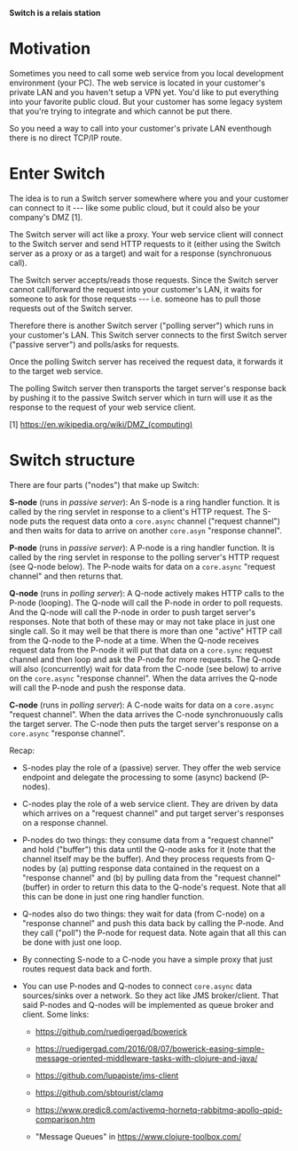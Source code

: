 __Switch is a relais station__

# Motivation

Sometimes you need to call some web service from you local development
environment (your PC). The web service is located in your customer's
private LAN and you haven't setup a VPN yet. You'd like to put
everything into your favorite public cloud. But your customer has some
legacy system that you're trying to integrate and which cannot be put
there.

So you need a way to call into your customer's private LAN eventhough
there is no direct TCP/IP route.

# Enter Switch

The idea is to run a Switch server somewhere where you and your
customer can connect to it --- like some public cloud, but it could
also be your company's DMZ [1].

The Switch server will act like a proxy. Your web service client will
connect to the Switch server and send HTTP requests to it (either
using the Switch server as a proxy or as a target) and wait for a
response (synchronuous call).

The Switch server accepts/reads those requests. Since the Switch
server cannot call/forward the request into your customer's LAN, it
waits for someone to ask for those requests --- i.e. someone has to
pull those requests out of the Switch server.

Therefore there is another Switch server ("polling server") which runs
in your customer's LAN. This Switch server connects to the first
Switch server ("passive server") and polls/asks for requests.

Once the polling Switch server has received the request data, it
forwards it to the target web service.

The polling Switch server then transports the target server's response
back by pushing it to the passive Switch server which in turn will use
it as the response to the request of your web service client.

[1] https://en.wikipedia.org/wiki/DMZ_(computing)

# Switch structure

There are four parts ("nodes") that make up Switch:

__S-node__ (runs in _passive server_): An S-node is a ring handler
function. It is called by the ring servlet in response to a client's
HTTP request. The S-node puts the request data onto a `core.async`
channel ("request channel") and then waits for data to arrive on
another `core.asyn` "response channel".

__P-node__ (runs in _passive server_): A P-node is a ring handler
function. It is called by the ring servlet in response to the polling
server's HTTP request (see Q-node below). The P-node waits for data on
a `core.async` "request channel" and then returns that.

__Q-node__ (runs in _polling server_): A Q-node actively makes HTTP
calls to the P-node (looping). The Q-node will call the P-node in
order to poll requests. And the Q-node will call the P-node in order
to push target server's responses. Note that both of these may or may
not take place in just one single call. So it may well be that there
is more than one "active" HTTP call from the Q-node to the P-node at a
time. When the Q-node receives request data from the P-node it will
put that data on a `core.sync` request channel and then loop and ask
the P-node for more requests. The Q-node will also (concurrently) wait
for data from the C-node (see below) to arrive on the `core.async`
"response channel". When the data arrives the Q-node will call the
P-node and push the response data.

__C-node__ (runs in _polling server_): A C-node waits for data on a
`core.async` "request channel". When the data arrives the C-node
synchronuously calls the target server. The C-node then puts the
target server's response on a `core.async` "response channel".

Recap:

* S-nodes play the role of a (passive) server. They offer the web
  service endpoint and delegate the processing to some (async) backend
  (P-nodes).

* C-nodes play the role of a web service client. They are driven by
  data which arrives on a "request channel" and put target server's
  responses on a response channel.

* P-nodes do two things: they consume data from a "request channel"
  and hold ("buffer") this data until the Q-node asks for it (note
  that the channel itself may be the buffer). And they process
  requests from Q-nodes by (a) putting response data contained in the
  request on a "response channel" and (b) by pulling data from the
  "request channel" (buffer) in order to return this data to the
  Q-node's request. Note that all this can be done in just one ring
  handler function.

* Q-nodes also do two things: they wait for data (from C-node) on a
  "response channel" and push this data back by calling the
  P-node. And they call ("poll") the P-node for request data. Note
  again that all this can be done with just one loop.

* By connecting S-node to a C-node you have a simple proxy that just
  routes request data back and forth.

* You can use P-nodes and Q-nodes to connect `core.async` data
  sources/sinks over a network. So they act like JMS
  broker/client. That said P-nodes and Q-nodes will be implemented as
  queue broker and client. Some links:
  
  * https://github.com/ruedigergad/bowerick
  
  * https://ruedigergad.com/2016/08/07/bowerick-easing-simple-message-oriented-middleware-tasks-with-clojure-and-java/

  * https://github.com/lupapiste/jms-client

  * https://github.com/sbtourist/clamq

  * https://www.predic8.com/activemq-hornetq-rabbitmq-apollo-qpid-comparison.htm

  * "Message Queues" in https://www.clojure-toolbox.com/
